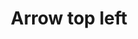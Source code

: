 ---
title: Arrow top left
tags:
icon: arrow-top-left
svg: '<svg xmlns="http://www.w3.org/2000/svg" width="24" height="24" fill="none" viewBox="0 0 24 24" stroke-width="1.5" stroke-linecap="round" stroke-linejoin="round" stroke="currentColor"><path d="m17.5 17.5-11-11m0 0h9m-9 0v9"/></svg>'
---